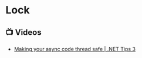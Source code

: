 # Lock

## 📺 Videos
- [Making your async code thread safe | .NET Tips 3](https://www.youtube.com/watch?v=mr8kdAauc7E)